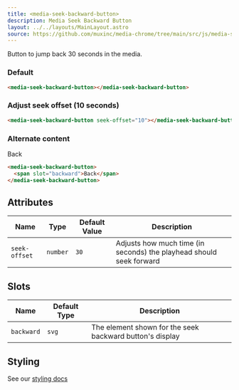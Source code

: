 ```yaml
---
title: <media-seek-backward-button>
description: Media Seek Backward Button
layout: ../../layouts/MainLayout.astro
source: https://github.com/muxinc/media-chrome/tree/main/src/js/media-seek-backward-button.js
---
```


Button to jump back 30 seconds in the media.

<h3>Default</h3>

<media-seek-backward-button></media-seek-backward-button>

```html
<media-seek-backward-button></media-seek-backward-button>
```

<h3>Adjust seek offset (10 seconds)</h3>

<media-seek-backward-button seek-offset="10"></media-seek-backward-button>

```html
<media-seek-backward-button seek-offset="10"></media-seek-backward-button>
```

<h3>Alternate content</h3>
<media-seek-backward-button>
  <span slot="backward">Back</span>
</media-seek-backward-button>

```html
<media-seek-backward-button>
  <span slot="backward">Back</span>
</media-seek-backward-button>
```

## Attributes

| Name          | Type     | Default Value | Description                                                         |
| ------------- | -------- | ------------- | ------------------------------------------------------------------- |
| `seek-offset` | `number` | `30`          | Adjusts how much time (in seconds) the playhead should seek forward |

## Slots

| Name       | Default Type | Description                                              |
| ---------- | ------------ | -------------------------------------------------------- |
| `backward` | `svg`        | The element shown for the seek backward button's display |


## Styling

See our [styling docs](./styling#Buttons)
